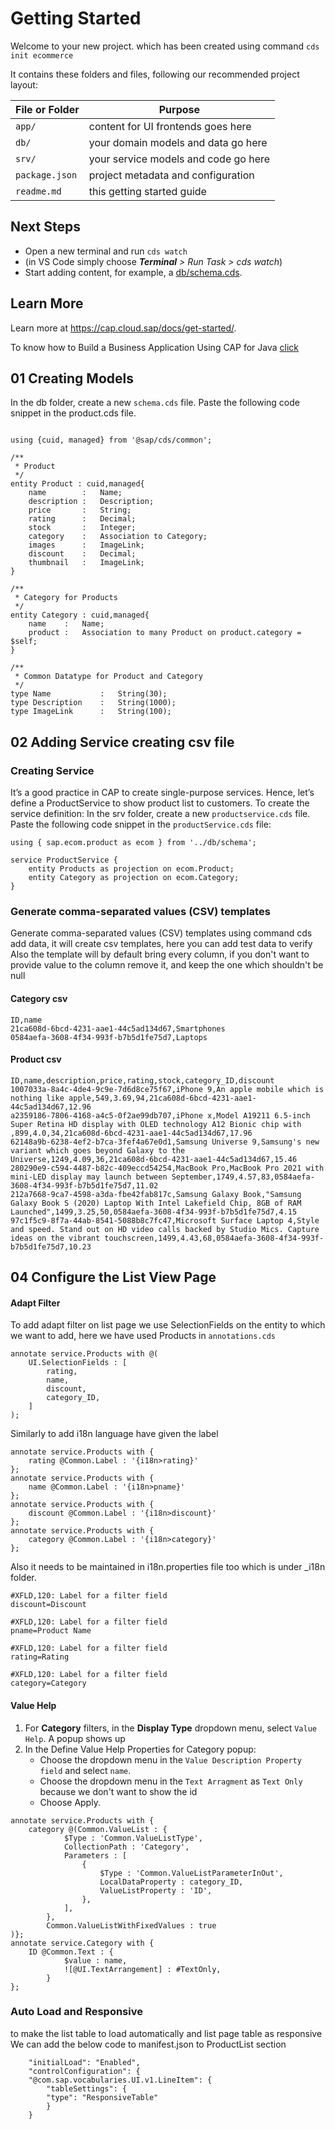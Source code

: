 # Getting Started

Welcome to your new project. which has been created using command `cds init ecommerce`

It contains these folders and files, following our recommended project layout:

File or Folder | Purpose
---------|----------
`app/` | content for UI frontends goes here
`db/` | your domain models and data go here
`srv/` | your service models and code go here
`package.json` | project metadata and configuration
`readme.md` | this getting started guide


## Next Steps

- Open a new terminal and run `cds watch`
- (in VS Code simply choose _**Terminal** > Run Task > cds watch_)
- Start adding content, for example, a [db/schema.cds](db/schema.cds).


## Learn More

Learn more at https://cap.cloud.sap/docs/get-started/.

To know how to Build a Business Application Using CAP for Java [click](https://developers.sap.com/mission.cap-java-app.html)

## 01 Creating Models
In the db folder, create a new `schema.cds` file.
Paste the following code snippet in the product.cds file.

```namespace sap.ecom.product; 

using {cuid, managed} from '@sap/cds/common';

/**
 * Product 
 */
entity Product : cuid,managed{
    name        :   Name;
    description :   Description;
    price       :   String;
    rating      :   Decimal;
    stock       :   Integer;
    category    :   Association to Category;
    images      :   ImageLink;
    discount    :   Decimal;
    thumbnail   :   ImageLink;
}

/**
 * Category for Products
 */
entity Category : cuid,managed{
    name    :   Name;
    product :   Association to many Product on product.category = $self;
}

/**
 * Common Datatype for Product and Category
 */
type Name           :   String(30);
type Description    :   String(1000);
type ImageLink      :   String(100);
```

## 02 Adding Service creating csv file
### Creating Service
It’s a good practice in CAP to create single-purpose services. Hence, let’s define a ProductService to show product list to customers.
To create the service definition:
In the srv folder, create a new `productservice.cds` file. Paste the following code snippet in the `productService.cds` file:
```
using { sap.ecom.product as ecom } from '../db/schema';

service ProductService { 
    entity Products as projection on ecom.Product;
    entity Category as projection on ecom.Category;
}
```

### Generate comma-separated values (CSV) templates
Generate comma-separated values (CSV) templates using command cds add data, it will create csv templates, here you can add test data to verify
Also the template will by default bring every column, if you don't want to provide value to the column remove it, and keep the one which shouldn't be null

#### Category csv
```
ID,name
21ca608d-6bcd-4231-aae1-44c5ad134d67,Smartphones
0584aefa-3608-4f34-993f-b7b5d1fe75d7,Laptops
```
#### Product csv
```
ID,name,description,price,rating,stock,category_ID,discount
1007033a-8a4c-4de4-9c9e-7d6d8ce75f67,iPhone 9,An apple mobile which is nothing like apple,549,3.69,94,21ca608d-6bcd-4231-aae1-44c5ad134d67,12.96
a2359186-7806-4168-a4c5-0f2ae99db707,iPhone x,Model A19211 6.5-inch Super Retina HD display with OLED technology A12 Bionic chip with ,899,4.0,34,21ca608d-6bcd-4231-aae1-44c5ad134d67,17.96
62148a9b-6238-4ef2-b7ca-3fef4a67e0d1,Samsung Universe 9,Samsung's new variant which goes beyond Galaxy to the Universe,1249,4.09,36,21ca608d-6bcd-4231-aae1-44c5ad134d67,15.46
280290e9-c594-4487-b82c-409eccd54254,MacBook Pro,MacBook Pro 2021 with mini-LED display may launch between September,1749,4.57,83,0584aefa-3608-4f34-993f-b7b5d1fe75d7,11.02
212a7668-9ca7-4598-a3da-fbe42fab817c,Samsung Galaxy Book,"Samsung Galaxy Book S (2020) Laptop With Intel Lakefield Chip, 8GB of RAM Launched",1499,3.25,50,0584aefa-3608-4f34-993f-b7b5d1fe75d7,4.15
97c1f5c9-8f7a-44ab-8541-5088b8c7fc47,Microsoft Surface Laptop 4,Style and speed. Stand out on HD video calls backed by Studio Mics. Capture ideas on the vibrant touchscreen,1499,4.43,68,0584aefa-3608-4f34-993f-b7b5d1fe75d7,10.23
```

## 04 Configure the List View Page
#### Adapt Filter
To add adapt filter on list page we use SelectionFields on the entity to which we want to add, here we have used Products in `annotations.cds`

```
annotate service.Products with @(
    UI.SelectionFields : [
        rating,
        name,
        discount,
        category_ID,
    ]
);
```

Similarly to add i18n language have given the label

```
annotate service.Products with {
    rating @Common.Label : '{i18n>rating}'
};
annotate service.Products with {
    name @Common.Label : '{i18n>pname}'
};
annotate service.Products with {
    discount @Common.Label : '{i18n>discount}'
};
annotate service.Products with {
    category @Common.Label : '{i18n>category}'
};
```

Also it needs to be maintained in i18n.properties file too which is under _i18n folder.
```
#XFLD,120: Label for a filter field
discount=Discount

#XFLD,120: Label for a filter field
pname=Product Name

#XFLD,120: Label for a filter field
rating=Rating

#XFLD,120: Label for a filter field
category=Category
```
#### Value Help

1. For **Category** filters, in the **Display Type** dropdown menu, select `Value Help`. A popup shows up
2. In the Define Value Help Properties for Category popup:
    - Choose the dropdown menu in the `Value Description Property field` and select `name`.
    - Choose the dropdown menu in the `Text Arragment` as `Text Only` because we don't want to show the id
    - Choose Apply.

```
annotate service.Products with {
    category @(Common.ValueList : {
            $Type : 'Common.ValueListType',
            CollectionPath : 'Category',
            Parameters : [
                {
                    $Type : 'Common.ValueListParameterInOut',
                    LocalDataProperty : category_ID,
                    ValueListProperty : 'ID',
                },
            ],
        },
        Common.ValueListWithFixedValues : true
)};
annotate service.Category with {
    ID @Common.Text : {
            $value : name,
            ![@UI.TextArrangement] : #TextOnly,
        }
};
```

### Auto Load and Responsive
to make the list table to load automatically and list page table as responsive
We can add the below code to manifest.json to ProductList section
```
    "initialLoad": "Enabled",
    "controlConfiguration": {
    "@com.sap.vocabularies.UI.v1.LineItem": {
        "tableSettings": {
        "type": "ResponsiveTable"
        }
    }
```
